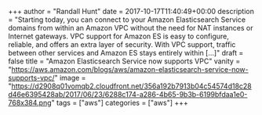 +++
author = "Randall Hunt"
date = 2017-10-17T11:40:49+00:00
description = "Starting today, you can connect to your Amazon Elasticsearch Service domains from within an Amazon VPC without the need for NAT instances or Internet gateways. VPC support for Amazon ES is easy to configure, reliable, and offers an extra layer of security. With VPC support, traffic between other services and Amazon ES stays entirely within […]"
draft = false
title = "Amazon Elasticsearch Service now supports VPC"
vanity = "https://aws.amazon.com/blogs/aws/amazon-elasticsearch-service-now-supports-vpc/"
image = "https://d2908q01vomqb2.cloudfront.net/356a192b7913b04c54574d18c28d46e6395428ab/2017/06/23/6288c174-a286-4b65-9b3b-6199bfdaa1e0-768x384.png"
tags = ["aws"]
categories = ["aws"]
+++
